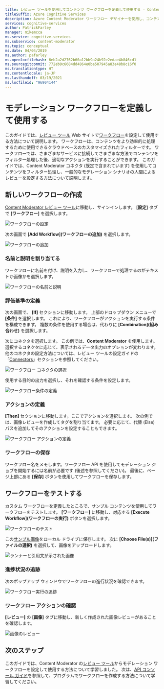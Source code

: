 ```yaml
---
title: レビュー ツールを使用してコンテンツ ワークフローを定義して使用する - Content Moderator
titleSuffix: Azure Cognitive Services
description: Azure Content Moderator ワークフロー デザイナーを使用し、コンテンツ ポリシーに基づいてカスタム ワークフローとしきい値を定義できます。
services: cognitive-services
author: PatrickFarley
manager: mikemcca
ms.service: cognitive-services
ms.subservice: content-moderator
ms.topic: conceptual
ms.date: 04/04/2019
ms.author: pafarley
ms.openlocfilehash: 6eb2a2d2762b60a12bb9a24b92e2edae4b846cd1
ms.sourcegitcommit: 772eb9c6684dd4864e0ba507945a83e48b8c16f0
ms.translationtype: HT
ms.contentlocale: ja-JP
ms.lasthandoff: 03/19/2021
ms.locfileid: "96904144"
---
```

# <a name="define-and-use-moderation-workflows"></a>モデレーション ワークフローを定義して使用する

このガイドでは、[レビュー ツール](https://contentmoderator.cognitive.microsoft.com) Web サイトで[ワークフロー](../review-api.md#workflows)を設定して使用する方法について説明します。 ワークフローは、コンテンツをより効率的に処理するために使用できるクラウドベースのカスタマイズされたフィルターです。 ワークフローでは、さまざまなサービスに接続してさまざまな方法でコンテンツをフィルター処理した後、適切なアクションを実行することができます。 このガイドでは、Content Moderator コネクタ (既定で含まれています) を使用してコンテンツをフィルター処理し、一般的なモデレーション シナリオの人間によるレビューを設定する方法について説明します。

## <a name="create-a-new-workflow"></a>新しいワークフローの作成

[Content Moderator レビュー ツール](https://contentmoderator.cognitive.microsoft.com/)に移動し、サインインします。 **[設定]** タブで **[ワークフロー]** を選択します。

![ワークフローの設定](images/2-workflows-0.png)

次の画面で **[Add Workflow]\(ワークフローの追加\)** を選択します。

![ワークフローの追加](images/2-workflows-1.png)

### <a name="assign-a-name-and-description"></a>名前と説明を割り当てる

ワークフローに名前を付け、説明を入力し、ワークフローで処理するのがテキストか画像かを選択します。

![ワークフローの名前と説明](images/image-workflow-create.PNG)

### <a name="define-evaluation-criteria"></a>評価基準の定義

次の画面で、 **[If]** セクションに移動します。 上部のドロップダウン メニューで **[条件]** を選択します。 これにより、ワークフローがアクションを実行する条件を構成できます。 複数の条件を使用する場合は、代わりに **[Combination]\(組み合わせ\)** を選択します。 

次にコネクタを選択します。 この例では、**Content Moderator** を使用します。 選択するコネクタに応じて、表示されるデータ出力のオプションが変わります。 他のコネクタの設定方法については、レビュー ツールの設定ガイドの「[Connectors](./configure.md#connectors)」セクションを参照してください。

![ワークフロー コネクタの選択](images/image-workflow-connect-to.PNG)

使用する目的の出力を選択し、それを確認する条件を設定します。

![ワークフロー条件の定義](images/image-workflow-condition.PNG)

### <a name="define-the-action"></a>アクションの定義

**[Then]** セクションに移動します。ここでアクションを選択します。 次の例では、画像レビューを作成してタグを割り当てます。 必要に応じて、代替 (Else) パスを追加してそのアクションを設定することもできます。

![ワークフロー アクションの定義](images/image-workflow-action.PNG)

### <a name="save-the-workflow"></a>ワークフローの保存

ワークフロー名をメモします。ワークフロー API を使用してモデレーション ジョブを開始するには名前が必要です (後述を参照してください)。 最後に、ページ上部にある **[保存]** ボタンを使用してワークフローを保存します。

## <a name="test-the-workflow"></a>ワークフローをテストする

カスタム ワークフローを定義したところで、サンプル コンテンツを使用してワークフローをテストします。 **[ワークフロー]** に移動し、対応する **[Execute Workflow]\(ワークフローの実行\)** ボタンを選択します。

![ワークフローのテスト](images/image-workflow-execute.PNG)

この[サンプル画像](https://moderatorsampleimages.blob.core.windows.net/samples/sample2.jpg)をローカル ドライブに保存します。 次に **[Choose File(s)]\(ファイルの選択\)** を選択して、画像をアップロードします。

![ランナーと引用文が示された画像](images/sample-text.jpg)

### <a name="track-progress"></a>進捗状況の追跡

次のポップアップ ウィンドウでワークフローの進行状況を確認できます。

![ワークフロー実行の追跡](images/image-workflow-job.PNG)

### <a name="verify-workflow-action"></a>ワークフロー アクションの確認

**[レビュー]** の **[画像]** タブに移動し、新しく作成された画像レビューがあることを確認します。

![画像のレビュー](images/image-workflow-review.PNG)

## <a name="next-steps"></a>次のステップ

このガイドでは、Content Moderator の[レビュー ツール](https://contentmoderator.cognitive.microsoft.com)からモデレーション ワークフローを設定して使用する方法について学習しました。 次は、[API コンソール ガイド](../try-review-api-workflow.md)を参照して、プログラムでワークフローを作成する方法について学習してください。
